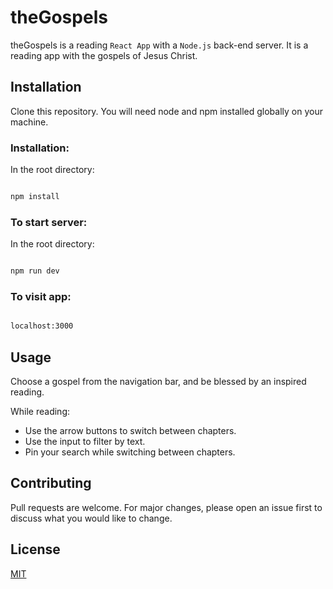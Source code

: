 # theGospels

theGospels is a reading `React App` with a `Node.js` back-end server. It is a reading app with the gospels of Jesus Christ.

## Installation

Clone this repository. You will need node and npm installed globally on your machine.

### Installation:

In the root directory:

```bash

npm install

```

### To start server:

In the root directory:

```bash

npm run dev

```

### To visit app:

```bash

localhost:3000

```

## Usage

Choose a gospel from the navigation bar, and be blessed by an inspired reading.

While reading:

- Use the arrow buttons to switch between chapters.
- Use the input to filter by text.
- Pin your search while switching between chapters.

## Contributing

Pull requests are welcome. For major changes, please open an issue first to discuss what you would like to change.

## License

[MIT](https://choosealicense.com/licenses/mit/)
